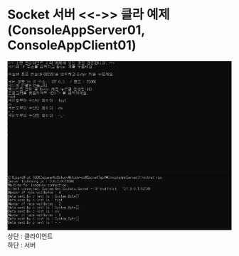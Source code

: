 # Socket 서버 <<->> 클라 예제 (ConsoleAppServer01, ConsoleAppClient01)
![화면이미지](imgs/screen01.png)
<br>
상단 : 클라이언트
<br>
하단 : 서버
<br>
